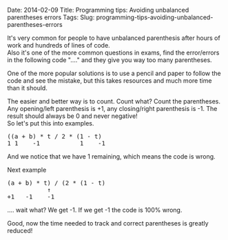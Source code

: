 Date: 2014-02-09
Title: Programming tips: Avoiding unbalanced parentheses errors
Tags:
Slug: programming-tips-avoiding-unbalanced-parentheses-errors


<p>It's very common for people to have unbalanced parenthesis after hours
of work and hundreds of lines of code.<br />
Also it's one of the more common questions in exams, find the
error/errors in the following code "...." and they give you way too many
parentheses.</p>
<p>One of the more popular solutions is to use a pencil and paper to follow
the code and see the mistake, but this takes resources and much more
time than it should.</p>
<p>The easier and better way is to count. Count what? Count the
parentheses.<br />
Any opening/left parenthesis is +1, any closing/right parenthesis is
-1. The result should always be 0 and never negative!<br />
So let's put this into examples.</p>
<div class="highlight"><pre><span class="p">((</span><span class="n">a</span> <span class="o">+</span> <span class="n">b</span><span class="p">)</span> <span class="o">*</span> <span class="n">t</span> <span class="o">/</span> <span class="mi">2</span> <span class="o">*</span> <span class="p">(</span><span class="mi">1</span> <span class="o">-</span> <span class="n">t</span><span class="p">)</span>
<span class="mi">1</span> <span class="mi">1</span>    <span class="o">-</span><span class="mi">1</span>           <span class="mi">1</span>    <span class="o">-</span><span class="mi">1</span>
</pre></div>


<p>And we notice that we have 1 remaining, which means the code is wrong.</p>
<p>Next example</p>
<div class="highlight"><pre><span class="p">(</span><span class="n">a</span> <span class="o">+</span> <span class="n">b</span><span class="p">)</span> <span class="o">*</span> <span class="n">t</span><span class="p">)</span> <span class="o">/</span> <span class="p">(</span><span class="mi">2</span> <span class="o">*</span> <span class="p">(</span><span class="mi">1</span> <span class="o">-</span> <span class="n">t</span><span class="p">)</span>
           <span class="err">↑</span>
<span class="o">+</span><span class="mi">1</span>   <span class="o">-</span><span class="mi">1</span>    <span class="o">-</span><span class="mi">1</span>
</pre></div>


<p>.... wait what? We get -1. If we get -1 the code is 100% wrong.</p>
<p>Good, now the time needed to track and correct parentheses is greatly
reduced!</p>

